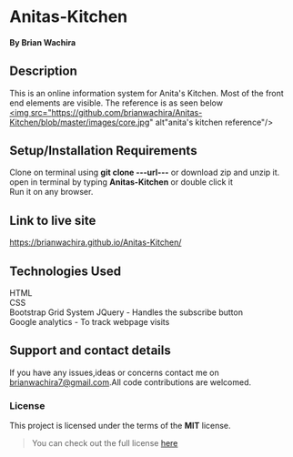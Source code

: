 # Anitas-Kitchen
#### 
#### By **Brian Wachira**
## Description
This is an online information system for Anita's Kitchen. Most of the front end elements are visible. The reference is as seen below<br/>
<a href="https://github.com/brianwachira/Anitas-Kitchen/blob/master/images/core.jpg" alt="anita's kitcheb reference" target="#">
<img src="https://github.com/brianwachira/Anitas-Kitchen/blob/master/images/core.jpg" alt"anita's kitchen reference"/></a>
## Setup/Installation Requirements
Clone on terminal using **git clone ---url---** or download zip and unzip it.
open in terminal by typing **Anitas-Kitchen** or double click it
<br/>Run it on any browser.
## Link to live site
https://brianwachira.github.io/Anitas-Kitchen/
## Technologies Used
HTML<br/>
CSS<br/>
Bootstrap Grid System
JQuery - Handles the subscribe button<br/>
Google analytics - To track webpage visits
## Support and contact details
If you have any issues,ideas or concerns contact me on<a href="https://mail.google.com/mail/?view=cm&fs=1&to=brianwachira7@gmail.com" target="_blank"> brianwachira7@gmail.com</a>.All code contributions are welcomed.
### License
This project is licensed under the terms of the **MIT** license.

>You can check out the full license [here](https://github.com/brianwachira/Anitas-Kitchen/blob/master/LICENSE)  

